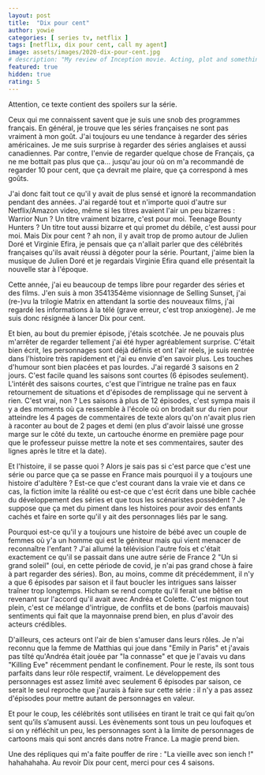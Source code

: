 ```yaml
---
layout: post
title:  "Dix pour cent"
author: yowie
categories: [ series tv, netflix ]
tags: [netflix, dix pour cent, call my agent]
image: assets/images/2020-dix-pour-cent.jpg
# description: "My review of Inception movie. Acting, plot and something else in this short description."
featured: true
hidden: true
rating: 5
---
```


Attention, ce texte contient des spoilers sur la série.

Ceux qui me connaissent savent que je suis une snob des programmes français. En général, je trouve que les séries françaises ne sont pas vraiment à mon goût. J'ai toujours eu une tendance à regarder des séries américaines. Je me suis surprise à regarder des séries anglaises et aussi canadiennes. Par contre, l'envie de regarder quelque chose de Français, ça ne me bottait pas plus que ça... jusqu'au jour où on m'a recommandé de regarder 10 pour cent, que ça devrait me plaire, que ça correspond à mes goûts.

J'ai donc fait tout ce qu'il y avait de plus sensé et ignoré la recommandation pendant des années. J'ai regardé tout et n'importe quoi d'autre sur Netflix/Amazon video, même si les titres avaient l'air un peu bizarres : Warrior Nun ?  Un titre vraiment bizarre, c'est pour moi. Teenage Bounty Hunters ? Un titre tout aussi bizarre et qui promet du débile, c'est aussi pour moi. Mais Dix pour cent ? ah non, il y avait trop de promo autour de Julien Doré et Virginie Efira, je pensais que ça n'allait parler que des célébrités françaises qu'ils avait réussi à dégoter pour la série. Pourtant, j'aime bien la musique de Julien Doré et je regardais Virginie Efira quand elle présentait la nouvelle star à l'époque.

Cette année, j'ai eu beaucoup de temps libre pour regarder des séries et des films. J'en suis à mon 3541354ème visionnage de Selling Sunset, j'ai (re-)vu la trilogie Matrix en attendant la sortie des nouveaux films, j'ai regardé les informations à la télé (grave erreur, c'est trop anxiogène). Je me suis donc résignée à lancer Dix pour cent.

Et bien, au bout du premier épisode, j'étais scotchée. Je ne pouvais plus m'arrêter de regarder tellement j'ai été hyper agréablement surprise. C'était bien écrit, les personnages sont déjà définis et ont l'air réels, je suis rentrée dans l'histoire très rapidement et j'ai eu envie d'en savoir plus. Les touches d'humour sont bien placées et pas lourdes. J'ai regardé 3 saisons en 2 jours. C'est facile quand les saisons sont courtes (6 épisodes seulement). L'intérêt des saisons courtes, c'est que l'intrigue ne traîne pas en faux retournement de situations et d'épisodes de remplissage qui ne servent à rien. C'est vrai, non ? Les saisons à plus de 12 épisodes, c'est sympa mais il y a des moments où ça ressemble à l'école où on brodait sur du rien pour atteindre les 4 pages de commentaires de texte alors qu'on n'avait plus rien à raconter au bout de 2 pages et demi (en plus d'avoir laissé une grosse marge sur le côté du texte, un cartouche énorme en première page pour que le professeur puisse mettre la note et ses commentaires, sauter des lignes après le titre et la date).

Et l'histoire, il se passe quoi ?
Alors je sais pas si c'est parce que c'est une série ou parce que ça se passe en France mais pourquoi il y a toujours une histoire d'adultère ? Est-ce que c'est courant dans la vraie vie et dans ce cas, la fiction imite la réalité ou est-ce que c'est écrit dans une bible cachée du développement des séries et que tous les scénaristes possèdent  ? Je suppose que ça met du piment dans les histoires pour avoir des enfants cachés et faire en sorte qu'il y ait des personnages liés par le sang.

Pourquoi est-ce qu'il y a toujours une histoire de bébé avec un couple de femmes où y'a un homme qui est le géniteur mais qui vient menacer de reconnaître l'enfant ? J'ai allumé la télévision l'autre fois et c'était exactement ce qu'il se passait dans une autre série de France 2 "Un si grand soleil" (oui, en cette période de covid, je n'ai pas grand chose à faire à part regarder des séries). Bon, au moins, comme dit précédemment, il n'y a que 6 épisodes par saison et il faut boucler les intrigues sans laisser traîner trop longtemps. Hicham se rend compte qu'il ferait une bêtise en revenant sur l'accord qu'il avait avec Andréa et Colette. C'est mignon tout plein, c'est ce mélange d'intrigue, de conflits et de bons (parfois mauvais) sentiments qui fait que la mayonnaise prend bien, en plus d'avoir des acteurs crédibles.

D'ailleurs, ces acteurs ont l'air de bien s'amuser dans leurs rôles. Je n'ai reconnu que la femme de Matthias qui joue dans "Emily in Paris" et j'avais pas tilté qu'Andréa était jouée par "la connasse" et que je l'avais vu dans "Killing Eve" récemment pendant le confinement. Pour le reste, ils sont tous parfaits dans leur rôle respectif, vraiment. Le développement des personnages est assez limité avec seulement 6 épisodes par saison, ce serait le seul reproche que j'aurais à faire sur cette série : il n'y a pas assez d'épisodes pour mettre autant de personnages en valeur.

Et pour le coup, les célébrités sont utilisées en tirant le trait ce qui fait qu’on sent qu’ils s’amusent aussi. Les évènements sont tous un peu loufoques et si on y réfléchit un peu, les personnages sont à la limite de personnages de cartoons mais qui sont ancrés dans notre France. La magie prend bien.

Une des répliques qui m'a faite pouffer de rire : "La vieille avec son iench !" hahahahaha. Au revoir Dix pour cent, merci pour ces 4 saisons.
